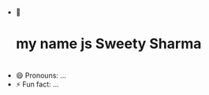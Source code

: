 - 👋 <h1> my name js Sweety Sharma<h1>
- 😄 Pronouns: ...
- ⚡ Fun fact: ...

<!---
AaevDynamo/AaevDynamo is a ✨ special ✨ repository because its `README.md` (this file) appears on your GitHub profile.
You can click the Preview link to take a look at your changes.
--->

